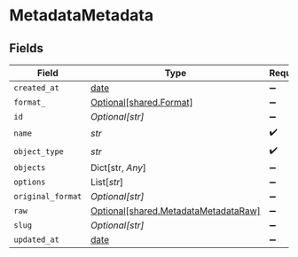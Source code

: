 # MetadataMetadata


## Fields

| Field                                                                              | Type                                                                               | Required                                                                           | Description                                                                        |
| ---------------------------------------------------------------------------------- | ---------------------------------------------------------------------------------- | ---------------------------------------------------------------------------------- | ---------------------------------------------------------------------------------- |
| `created_at`                                                                       | [date](https://docs.python.org/3/library/datetime.html#date-objects)               | :heavy_minus_sign:                                                                 | N/A                                                                                |
| `format_`                                                                          | [Optional[shared.Format]](../../models/shared/format_.md)                          | :heavy_minus_sign:                                                                 | N/A                                                                                |
| `id`                                                                               | *Optional[str]*                                                                    | :heavy_minus_sign:                                                                 | N/A                                                                                |
| `name`                                                                             | *str*                                                                              | :heavy_check_mark:                                                                 | N/A                                                                                |
| `object_type`                                                                      | *str*                                                                              | :heavy_check_mark:                                                                 | N/A                                                                                |
| `objects`                                                                          | Dict[str, *Any*]                                                                   | :heavy_minus_sign:                                                                 | N/A                                                                                |
| `options`                                                                          | List[*str*]                                                                        | :heavy_minus_sign:                                                                 | N/A                                                                                |
| `original_format`                                                                  | *Optional[str]*                                                                    | :heavy_minus_sign:                                                                 | N/A                                                                                |
| `raw`                                                                              | [Optional[shared.MetadataMetadataRaw]](../../models/shared/metadatametadataraw.md) | :heavy_minus_sign:                                                                 | N/A                                                                                |
| `slug`                                                                             | *Optional[str]*                                                                    | :heavy_minus_sign:                                                                 | N/A                                                                                |
| `updated_at`                                                                       | [date](https://docs.python.org/3/library/datetime.html#date-objects)               | :heavy_minus_sign:                                                                 | N/A                                                                                |